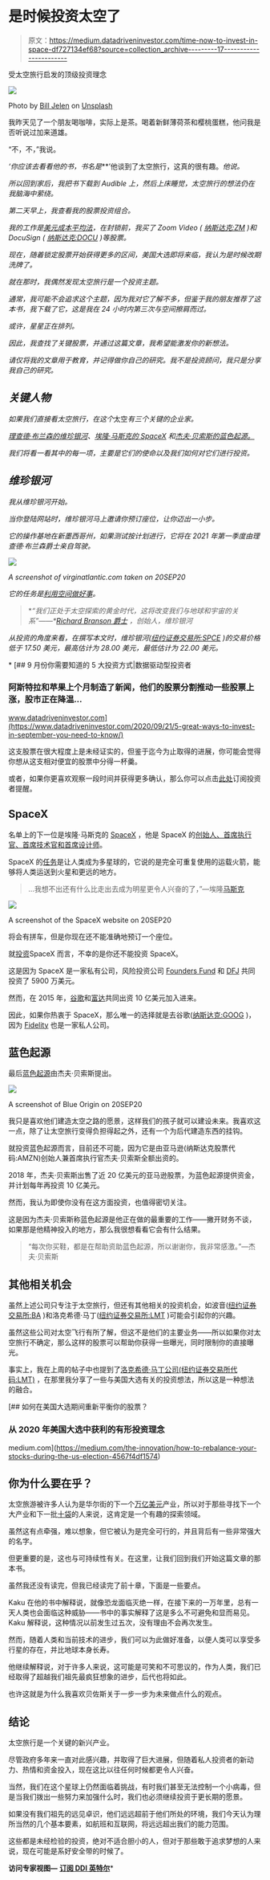 # 是时候投资太空了

> 原文：<https://medium.datadriveninvestor.com/time-now-to-invest-in-space-df727134ef68?source=collection_archive---------17----------------------->

受太空旅行启发的顶级投资理念

![](img/0b08ce65f7a71a2e760033cd6d0fe0c9.png)

Photo by [Bill Jelen](https://unsplash.com/@billjelen?utm_source=medium&utm_medium=referral) on [Unsplash](https://unsplash.com?utm_source=medium&utm_medium=referral)

我昨天见了一个朋友喝咖啡，实际上是茶。喝着新鲜薄荷茶和樱桃蛋糕，他问我是否听说过加来道雄。

“不，不，”我说。

*‘你应该去看看他的书，书名是*[](https://www.amazon.co.uk/Future-Humanity-Terraforming-Interstellar-Immortality/dp/0141986069/ref=sr_1_1?adgrpid=105514868802&dchild=1&gclid=CjwKCAjw-5v7BRAmEiwAJ3DpuICwEqbyPepmH9CvLqWgWEPW2X--ozzZ8gZ-WdRdGcK6_cW9dB5AgBoCMEAQAvD_BwE&hvadid=446749400840&hvdev=c&hvlocphy=9044966&hvnetw=g&hvqmt=b&hvrand=13001171574953176845&hvtargid=kwd-413463667420&hydadcr=11497_1841786&keywords=the+future+of+humanity+michio+kaku&qid=1600596705&sr=8-1&tag=googhydr-21)**’他谈到了太空旅行，这真的很有趣。*他说。*

*所以回到家后，我把书下载到 Audible 上，然后上床睡觉，太空旅行的想法仍在我脑海中萦绕。*

*第二天早上，我查看我的股票投资组合。*

*我的工作是[美元成本平均法](https://www.investopedia.com/terms/d/dollarcostaveraging.asp#:~:text=Dollar%2Dcost%20averaging%20(DCA)%20is%20an%20investment%20strategy%20in,volatility%20on%20the%20overall%20purchase.&text=Dollar%2Dcost%20averaging%20is%20also%20known%20as%20the%20constant%20dollar%20plan.)，在封锁前，我买了 Zoom Video ( [纳斯达克:ZM](https://consent.yahoo.com/v2/collectConsent?sessionId=3_cc-session_599cce7a-dc34-41c8-9c65-2c8f6c35075e) )和 DocuSign ( [纳斯达克:DOCU](https://finance.yahoo.com/quote/DOCU/) )等股票。*

*现在，随着锁定股票开始获得更多的区间，美国大选即将来临，我认为是时候改期洗牌了。*

*就在那时，我偶然发现太空旅行是一个投资主题。*

*通常，我可能不会追求这个主题，因为我对它了解不多，但鉴于我的朋友推荐了这本书，我下载了它，这是我在 24 小时内第三次与空间擦肩而过。*

*或许，星星正在排列。*

*因此，我查找了关键股票，并通过这篇文章，我希望能激发你的新想法。*

*请仅将我的文章用于教育，并记得做你自己的研究。我不是投资顾问，我只是分享我自己的研究。*

## *关键人物*

*如果我们直接看太空旅行，在这个*太空*有三个关键的企业家。*

*[理查德·布兰森的维珍银河](https://www.virgingalactic.com/)、[埃隆·马斯克的 SpaceX](https://www.spacex.com/) 和[杰夫·贝索斯的蓝色起源。](https://www.blueorigin.com/)*

*我们将看一看其中的每一项，主要是它们的使命以及我们如何对它们进行投资。*

## *维珍银河*

*我从维珍银河开始。*

*当你登陆网站时，维珍银河马上邀请你预订座位，让你迈出一小步。*

*它的操作基地在新墨西哥州，如果测试按计划进行，它将在 2021 年第一季度由理查德·布兰森爵士亲自驾驶。*

*![](img/60c84b7c254fa226993b584d5690e3c0.png)*

*A screenshot of virginatlantic.com taken on 20SEP20*

*它的任务是[利用空间做好事](https://www.virgingalactic.com/mission/)。*

> **“我们正处于太空探索的黄金时代，这将改变我们与地球和宇宙的关系”——*[*Richard Branson 爵士*](https://www.virgingalactic.com/mission/) *，创始人，维珍银河**

*从投资的角度来看，在撰写本文时，维珍银河([纽约证券交易所:SPCE](https://money.cnn.com/quote/forecast/forecast.html?symb=SPCE#:~:text=Stock%20Price%20Forecast,the%20last%20price%20of%2017.21.) )的交易价格低于 17.50 美元，最高估计为 28.00 美元，最低估计为 22.00 美元。*

*[](https://www.datadriveninvestor.com/2020/09/21/5-great-ways-to-invest-in-september-you-need-to-know/) [## 9 月份你需要知道的 5 大投资方式|数据驱动型投资者

### 阿斯特拉和苹果上个月制造了新闻，他们的股票分割推动一些股票上涨，股市正在降温…

www.datadriveninvestor.com](https://www.datadriveninvestor.com/2020/09/21/5-great-ways-to-invest-in-september-you-need-to-know/) 

这支股票在很大程度上是未经证实的，但鉴于迄今为止取得的进展，你可能会觉得你想从这支相对便宜的股票中分得一杯羹。

或者，如果你更喜欢观察一段时间并获得更多确认，那么你可以点击[此处](https://investors.virgingalactic.com/overview/default.aspx)订阅投资者提醒。

## SpaceX

名单上的下一位是埃隆·马斯克的 [SpaceX](http://spacex.com) ，他是 SpaceX 的[创始人、首席执行官、首席技术官和首席设计师](https://en.wikipedia.org/wiki/Elon_Musk)。

SpaceX 的[任务](https://www.spacex.com/mission/)是让人类成为多星球的，它说的是完全可重复使用的运载火箭，能够将人类运送到火星和更远的地方。

> …我想不出还有什么比走出去成为明星更令人兴奋的了，”—埃隆[马斯克](https://www.spacex.com/mission/)

![](img/db3e33e888fc9f4d2e6a2ef2aed69878.png)

A screenshot of the SpaceX website on 20SEP20

将会有拼车，但是你现在还不能准确地预订一个座位。

就[投资](https://investormint.com/investing/how-to-buy-spacex-stock)SpaceX 而言，不幸的是你还不能投资 SpaceX。

这是因为 SpaceX 是一家私有公司，风险投资公司 [Founders Fund](https://foundersfund.com/) 和 [DFJ](https://www.dfj.com/) 共同投资了 5900 万美元。

然而，在 2015 年，[谷歌](https://investormint.com/investing/alphabet-stock)和[富达](https://investormint.com/investing/brokers/fidelity-review)共同出资 10 亿美元加入进来。

因此，如果你热衷于 SpaceX，那么唯一的选择就是去谷歌([纳斯达克:GOOG](https://finance.yahoo.com/quote/GOOG/) )，因为 [Fidelity](https://www.fidelity.com/) 也是一家私人公司。

## 蓝色起源

最后[蓝色起源](https://www.blueorigin.com/our-mission)由杰夫·贝索斯提出。

![](img/d78c93841cd691e0d103a5c93734918a.png)

A screenshot of Blue Origin on 20SEP20

我只是喜欢他们建造太空之路的愿景，这样我们的孩子就可以建设未来。我喜欢这一点，除了让太空旅行变得负担得起之外，还有一个为后代建造东西的挂钩。

就投资蓝色起源而言，目前还不可能，因为它是由亚马逊(纳斯达克股票代码:AMZN)创始人兼首席执行官杰夫·贝索斯全额出资的。

2018 年，杰夫·贝索斯出售了近 20 亿美元的亚马逊股票，为蓝色起源提供资金，并计划每年再投资 10 亿美元。

然而，我认为即使你没有在这方面投资，也值得密切关注。

这是因为杰夫·贝索斯称蓝色起源是他正在做的最重要的工作——撇开财务不谈，如果那是他精神投入的地方，那么我很想看看它会有什么结果。

> “每次你买鞋，都是在帮助资助蓝色起源，所以谢谢你，我非常感激。”—杰夫·贝索斯

## 其他相关机会

虽然上述公司只专注于太空旅行，但还有其他相关的投资机会，如波音([纽约证券交易所:BA](https://finance.yahoo.com/quote/BA/) )和洛克希德·马丁([纽约证券交易所:LMT](https://stocknews.com/news/lmt-noc-hei-bah-ktos-5-top-rated-defense-stocks-to-buy-now/) )可能会引起你的兴趣。

虽然这些公司对太空飞行有所了解，但这不是他们的主要业务——所以如果你对太空旅行不确定，那么这样的股票可以帮助你获得一些曝光，同时限制你的直接曝光。

事实上，我在上周的帖子中也提到了[洛克希德·马丁公司(纽约证券交易所代码:LMT)](https://medium.com/the-innovation/how-to-rebalance-your-stocks-during-the-us-election-4567f4df1574) ，在那里我分享了一些与美国大选有关的投资想法，所以这是一种想法的融合。

[](https://medium.com/the-innovation/how-to-rebalance-your-stocks-during-the-us-election-4567f4df1574) [## 如何在美国大选期间重新平衡你的股票？

### 从 2020 年美国大选中获利的有形投资理念

medium.com](https://medium.com/the-innovation/how-to-rebalance-your-stocks-during-the-us-election-4567f4df1574) 

## 你为什么要在乎？

太空旅游被许多人认为是华尔街的下一个[万亿美元](https://www.cnbc.com/2019/11/09/how-to-invest-in-space-companies-complete-guide-to-rockets-satellites-and-more.html)产业，所以对于那些寻找下一个大产业和下一批[十袋](https://corporatefinanceinstitute.com/resources/knowledge/trading-investing/10-ten-bagger/)的人来说，这肯定是一个有趣的探索领域。

虽然这有点牵强，难以想象，但它被认为是完全可行的，并且背后有一些非常强大的名字。

但更重要的是，这也与可持续性有关。在这里，让我们回到我们开始这篇文章的那本书。

虽然我还没有读完，但我已经读完了前十章，下面是一些要点。

Kaku 在他的书中解释说，就像恐龙面临灭绝一样，在接下来的一万年里，总有一天人类也会面临这种威胁——书中的事实解释了这是多么不可避免和显而易见。Kaku 解释说，这种情况以前发生过五次，没有理由不会再次发生。

然而，随着人类和当前技术的进步，我们可以为此做好准备，以便人类可以享受多行星的存在，并比地球本身长寿。

他继续解释说，对于许多人来说，这可能是可笑和不可思议的，作为人类，我们已经取得了超越我们祖先最疯狂想象的进步，后代也将如此。

也许这就是为什么我喜欢贝佐斯关于一步一步为未来做点什么的观点。

## 结论

太空旅行是一个关键的新兴产业。

尽管政府多年来一直对此感兴趣，并取得了巨大进展，但随着私人投资者的新动力、热情和资金投入，现在这比以往任何时候都更令人兴奋。

当然，我们在这个星球上仍然面临着挑战，有时我们甚至无法控制一个小病毒，但是当我们拨出一些努力来加强什么时，我们也必须继续投资于更长期的愿景。

如果没有我们祖先的远见卓识，他们远远超前于他们所处的环境，我们今天认为理所当然的几个基本要素，如航班和互联网，将远远超出我们的能力范围。

这些都是未经检验的投资，绝对不适合胆小的人，但对于那些敢于追求梦想的人来说，现在可能是系好安全带的时候了。

**访问专家视图—** [**订阅 DDI 英特尔**](https://datadriveninvestor.com/ddi-intel)*